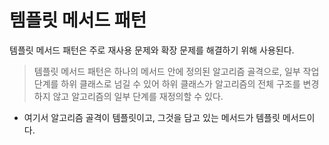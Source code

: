 # 템플릿 메서드 패턴
템플릿 메서드 패턴은 주로 재사용 문제와 확장 문제를 해결하기 위해 사용된다.
> 템플릿 메서드 패턴은 하나의 메서드 안에 정의된 알고리즘 골격으로, 일부 작업 단계를 하위 클래스로 넘길 수 있어 하위 클래스가 알고리즘의 전체 구조를 변경하지 않고 알고리즘의 일부 단계를 재정의할 수 있다.
* 여기서 알고리즘 골격이 템플릿이고, 그것을 담고 있는 메서드가 템플릿 메서드이다.
